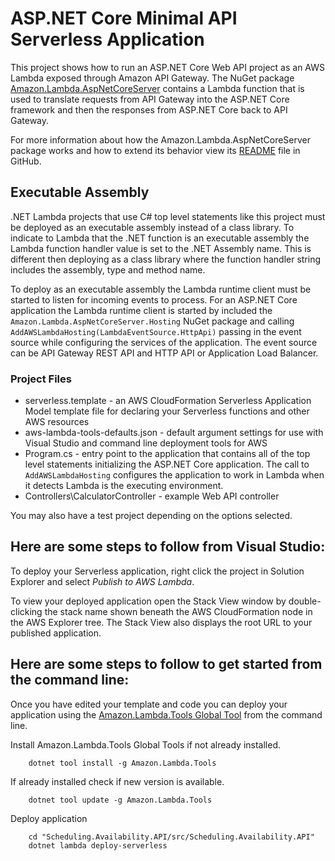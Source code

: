 # ASP.NET Core Minimal API Serverless Application

This project shows how to run an ASP.NET Core Web API project as an AWS Lambda exposed through Amazon API Gateway. The NuGet package [Amazon.Lambda.AspNetCoreServer](https://www.nuget.org/packages/Amazon.Lambda.AspNetCoreServer) contains a Lambda function that is used to translate requests from API Gateway into the ASP.NET Core framework and then the responses from ASP.NET Core back to API Gateway.


For more information about how the Amazon.Lambda.AspNetCoreServer package works and how to extend its behavior view its [README](https://github.com/aws/aws-lambda-dotnet/blob/master/Libraries/src/Amazon.Lambda.AspNetCoreServer/README.md) file in GitHub.

## Executable Assembly ##

.NET Lambda projects that use C# top level statements like this project must be deployed as an executable assembly instead of a class library. To indicate to Lambda that the .NET function is an executable assembly the 
Lambda function handler value is set to the .NET Assembly name. This is different then deploying as a class library where the function handler string includes the assembly, type and method name.

To deploy as an executable assembly the Lambda runtime client must be started to listen for incoming events to process. For an ASP.NET Core application the Lambda runtime client is started by included the
`Amazon.Lambda.AspNetCoreServer.Hosting` NuGet package and calling `AddAWSLambdaHosting(LambdaEventSource.HttpApi)` passing in the event source while configuring the services of the application. The
event source can be API Gateway REST API and HTTP API or Application Load Balancer.  

### Project Files ###

* serverless.template - an AWS CloudFormation Serverless Application Model template file for declaring your Serverless functions and other AWS resources
* aws-lambda-tools-defaults.json - default argument settings for use with Visual Studio and command line deployment tools for AWS
* Program.cs - entry point to the application that contains all of the top level statements initializing the ASP.NET Core application.
The call to `AddAWSLambdaHosting` configures the application to work in Lambda when it detects Lambda is the executing environment. 
* Controllers\CalculatorController - example Web API controller

You may also have a test project depending on the options selected.

## Here are some steps to follow from Visual Studio:

To deploy your Serverless application, right click the project in Solution Explorer and select *Publish to AWS Lambda*.

To view your deployed application open the Stack View window by double-clicking the stack name shown beneath the AWS CloudFormation node in the AWS Explorer tree. The Stack View also displays the root URL to your published application.

## Here are some steps to follow to get started from the command line:

Once you have edited your template and code you can deploy your application using the [Amazon.Lambda.Tools Global Tool](https://github.com/aws/aws-extensions-for-dotnet-cli#aws-lambda-amazonlambdatools) from the command line.

Install Amazon.Lambda.Tools Global Tools if not already installed.
```
    dotnet tool install -g Amazon.Lambda.Tools
```

If already installed check if new version is available.
```
    dotnet tool update -g Amazon.Lambda.Tools
```

Deploy application
```
    cd "Scheduling.Availability.API/src/Scheduling.Availability.API"
    dotnet lambda deploy-serverless
```
